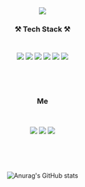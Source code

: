 <div align="center">
<img src="https://capsule-render.vercel.app/api?type=wave&color=auto&height=300&section=header&text=Lee hwa%rang&fontSize=80" />
 <h3 align="center"> ⚒ Tech Stack ⚒ <h3>
   
  </br>
    <img src="https://img.shields.io/badge/JavaScript-F7DF1E?style=flat-square&logo=JavaScript&logoColor=white"/>
    <img src="https://img.shields.io/badge/HTML-E34F26?style=flat-square&logo=HTML5&logoColor=white"/>
    <img src="https://img.shields.io/badge/CSS-1572B6?style=flat-square&logo=CSS3&logoColor=white"/>
    <img src="https://img.shields.io/badge/React-61DAFB?style=flat-square&logo=React&logoColor=white"/>
    <img src="https://img.shields.io/badge/Node.js-339933?style=flat-square&logo=Node.js&logoColor=white"/>
    <img src="https://img.shields.io/badge/MySQL-4479A1?style=flat-square&logo=MySQL&logoColor=white"/>
   
 <br><br/>
  <h3 align="center"> Me </h3>
   </br>
  
  <a href="https://www.instagram.com/rangdo_e/" target="_blank"><img src="https://img.shields.io/badge/Instagram-E4405F?style=flat-square&logo=Instagram&logoColor=white"/></a>
  <a href="mailto:snow2271@gmail.com" target="_blank"><img src="https://img.shields.io/badge/snow2271@gmail.com-EA4335?style=flat-square&logo=Gmail&logoColor=white"/></a>
  <a href="https://bit.ly/3hGCtD3" target="_blank"><img src="https://img.shields.io/badge/Notion-000000?style=flat-square&logo=Notion&logoColor=white"/></a>
  
  <br></br><br><br/>
  ![Anurag's GitHub stats](https://github-readme-stats.vercel.app/api?username=hwarang98&show_icons=true&theme=dark)
</div>

